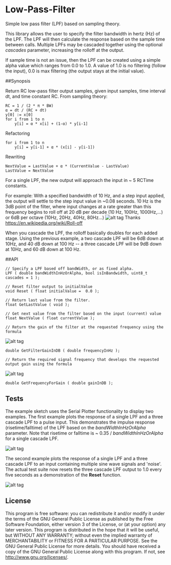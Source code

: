 # Low-Pass-Filter

Simple low pass filter (LPF) based on sampling theory.  

This library allows the user to specify the filter bandwidth in hertz (Hz) of the LPF. The LPF will then calculate the response based on the sample time between calls.  Multiple LPFs may be cascaded together using the optional *cascades* parameter, increasing the rolloff at the output.

If sample time is not an issue, then the LPF can be created using a simple alpha value which ranges from 0.0 to 1.0. A value of 1.0 is no filtering (follow the input), 0.0 is max filtering (the output stays at the initial value).

##Synopsis

Return RC low-pass filter output samples, given input samples, time interval dt, and time constant RC. From sampling theory:

	RC = 1 / (2 * π * BW)
	α = dt / (RC + dt)
	y[0] := x[0]
	for i from 1 to n
		y[i] = α * x[i] + (1-α) * y[i-1]

Refactoring

	for i from 1 to n
		y[i] = y[i-1] + α * (x[i] - y[i-1])

Rewriting

	NextValue = LastValue + α * (CurrentValue - LastValue)
	LastValue = NextValue
	
For a single LPF, the new output will approach the input in ~ 5 RCTime constants. 

For example: With a specified bandwidth of 10 Hz, and a step input applied, the output will settle to the step input value in ~0.08 seconds. 10 Hz is the 3dB point of the filter, where input changes at a rate greater than this frequency begins to roll off at 20 dB per decade (10 Hz, 100Hz, 1000Hz,...) or 6dB per octave (10Hz, 20Hz, 40Hz, 80Hz...)
![alt tag](https://cloud.githubusercontent.com/assets/3778024/21202816/901c5764-c215-11e6-9895-a39fdd9bd3f0.png)
Thanks https://en.wikipedia.org/wiki/Roll-off

When you cascade the LPF, the rolloff basically doubles for each added stage.  Using the previous example, a two cascade LPF will be 6dB down at 10Hz, and 40 dB down at 100 Hz -- a three cascade LPF will be 9dB down at 10Hz, and 60 dB down at 100 Hz.

##API

	// Specify a LPF based off bandWidth, or as fixed alpha.
	LPF ( double bandWidthInHzOrAlpha, bool isInBandwidth, uint8_t cascades = 1 );

	// Reset filter output to initialValue
	void Reset ( float initialValue =  0.0 );

	// Return last value from the filter.
	float GetLastValue ( void );

	// Get next value from the filter based on the input (current) value
	float NextValue ( float currentValue );
	
	// Return the gain of the filter at the requested frequency using the formula
	
![alt tag](https://cloud.githubusercontent.com/assets/3778024/22393882/7bd96862-e4d6-11e6-8053-05b89cf9978e.png)

	double GetFilterGainInDB ( double frequencyInHz );

	// Return the required signal frequency that develops the requested output gain using the formula
	
![alt tag](https://cloud.githubusercontent.com/assets/3778024/22394000/b756d7f0-e4d9-11e6-8301-91245d2ee4c5.png)

	double GetFrequencyForGain ( double gainInDB );
  
## Tests

The example sketch uses the Serial Plotter functionality to display two examples. The first example plots the response of a single LPF and a three cascade LPF to a pulse input. This demonstrates the impulse response (risetime/falltime) of the LPF based on the *bandWidthInHzOrAlpha* parameter. Note that risetime or falltime is ~ 0.35 / *bandWidthInHzOrAlpha* for a single cascade LPF. 

![alt tag](https://cloud.githubusercontent.com/assets/3778024/22360065/2d42c230-e412-11e6-9cef-5dc5463204e3.png)

The second example plots the response of a single LPF and a three cascade LPF to an input containing multiple sine wave signals and 'noise'. The actual test suite now resets the three cascade LPF output to 1.0 every five seconds as a demonstration of the **Reset** function.

![alt tag](https://cloud.githubusercontent.com/assets/3778024/22360073/39756224-e412-11e6-8182-a1a94617328c.png)

## License

This program is free software: you can redistribute it and/or modify it under the terms of the GNU General Public License as published by the Free Software Foundation, either version 3 of the License, or (at your option) any later version. This program is distributed in the hope that it will be useful, but WITHOUT ANY WARRANTY; without even the implied warranty of MERCHANTABILITY or FITNESS FOR A PARTICULAR PURPOSE. See the GNU General Public License for more details. You should have received a copy of the GNU General Public License along with this program. If not, see http://www.gnu.org/licenses/.


